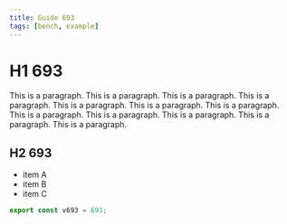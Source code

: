 ```yaml
---
title: Guide 693
tags: [bench, example]
---
```


# H1 693

This is a paragraph. This is a paragraph. This is a paragraph. This is a paragraph. This is a paragraph. This is a paragraph. This is a paragraph. This is a paragraph. This is a paragraph. This is a paragraph. This is a paragraph. This is a paragraph. 

## H2 693

- item A
- item B
- item C

```ts
export const v693 = 693;
```